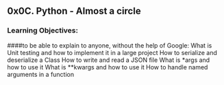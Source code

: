 ## 0x0C. Python - Almost a circle
### Learning Objectives:
####to be able to explain to anyone, without the help of Google:
What is Unit testing and how to implement it in a large project
How to serialize and deserialize a Class
How to write and read a JSON file
What is *args and how to use it
What is **kwargs and how to use it
How to handle named arguments in a function
